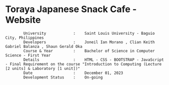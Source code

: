 # Toraya Japanese Snack Cafe - Website
            University            :    Saint Louis University - Baguio City, Philippines
            Developers            :    Joneil Ian Morano , Clian Keith Gabriel Balanza , Shaun Gerald Oka
            Course & Year         :    Bachelor of Science in Computer Science - First Year
            Details               :    HTML - CSS - BOOTSTRAP - JavaScript - Final Requirement on the course "Introduction to Computing (Lecture [2 units] & Laboratory [1 unit])"
            Date                  :    December 01, 2023
            Development Status    :    On-going
            
